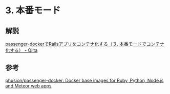 # 3. 本番モード

## 解説

[passenger\-dockerでRailsアプリをコンテナ化する（３\. 本番モードでコンテナ化する） \- Qiita](https://qiita.com/NaokiIshimura/items/bfaeb07fc14a1e05102f)
## 参考

[phusion/passenger\-docker: Docker base images for Ruby, Python, Node\.js and Meteor web apps](https://github.com/phusion/passenger-docker)
